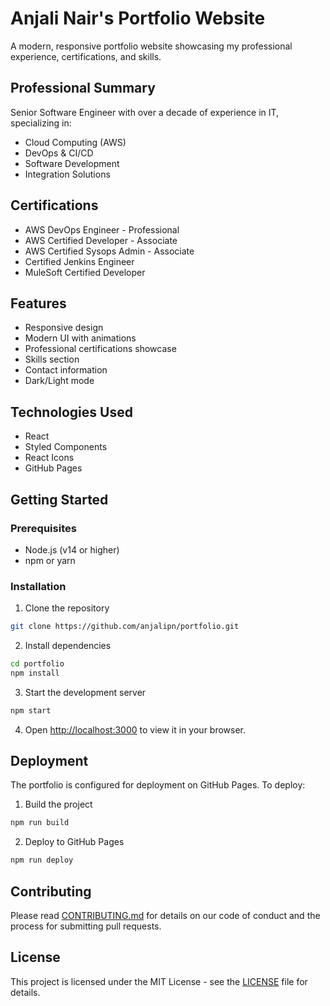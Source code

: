 # Anjali Nair's Portfolio Website

A modern, responsive portfolio website showcasing my professional experience, certifications, and skills.

## Professional Summary

Senior Software Engineer with over a decade of experience in IT, specializing in:
- Cloud Computing (AWS)
- DevOps & CI/CD
- Software Development
- Integration Solutions

## Certifications

- AWS DevOps Engineer - Professional
- AWS Certified Developer - Associate
- AWS Certified Sysops Admin - Associate
- Certified Jenkins Engineer
- MuleSoft Certified Developer

## Features

- Responsive design
- Modern UI with animations
- Professional certifications showcase
- Skills section
- Contact information
- Dark/Light mode

## Technologies Used

- React
- Styled Components
- React Icons
- GitHub Pages

## Getting Started

### Prerequisites

- Node.js (v14 or higher)
- npm or yarn

### Installation

1. Clone the repository
```bash
git clone https://github.com/anjalipn/portfolio.git
```

2. Install dependencies
```bash
cd portfolio
npm install
```

3. Start the development server
```bash
npm start
```

4. Open [http://localhost:3000](http://localhost:3000) to view it in your browser.

## Deployment

The portfolio is configured for deployment on GitHub Pages. To deploy:

1. Build the project
```bash
npm run build
```

2. Deploy to GitHub Pages
```bash
npm run deploy
```

## Contributing

Please read [CONTRIBUTING.md](CONTRIBUTING.md) for details on our code of conduct and the process for submitting pull requests.

## License

This project is licensed under the MIT License - see the [LICENSE](LICENSE) file for details. 